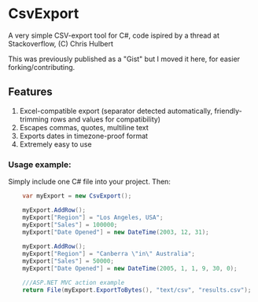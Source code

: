 # CsvExport
A very simple CSV-export tool for C#, code ispired by a thread at Stackoverflow, (C) Chris Hulbert

This was previously published as a "Gist" but I moved it here, for easier forking/contributing.

## Features

1. Excel-compatible export (separator detected automatically, friendly-trimming rows and values for compatibility)
2. Escapes commas, quotes, multiline text
3. Exports dates in timezone-proof format
4. Extremely easy to use

### Usage example:

Simply include one C# file into your project. Then:

```c#
	var myExport = new CsvExport();

	myExport.AddRow();
	myExport["Region"] = "Los Angeles, USA";
	myExport["Sales"] = 100000;
	myExport["Date Opened"] = new DateTime(2003, 12, 31);
		
	myExport.AddRow();
	myExport["Region"] = "Canberra \"in\" Australia";
	myExport["Sales"] = 50000;
	myExport["Date Opened"] = new DateTime(2005, 1, 1, 9, 30, 0);

	///ASP.NET MVC action example
	return File(myExport.ExportToBytes(), "text/csv", "results.csv");
```
